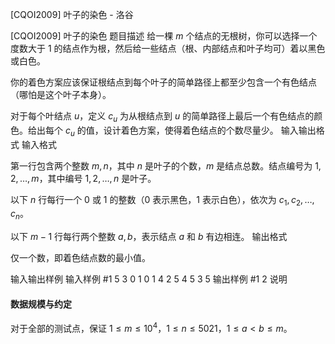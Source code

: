 



[CQOI2009] 叶子的染色 - 洛谷














[CQOI2009] 叶子的染色
题目描述
给一棵 $m$ 个结点的无根树，你可以选择一个度数大于 $1$ 的结点作为根，然后给一些结点（根、内部结点和叶子均可）着以黑色或白色。

你的着色方案应该保证根结点到每个叶子的简单路径上都至少包含一个有色结点（哪怕是这个叶子本身）。 

对于每个叶结点 $u$，定义 $c_u$ 为从根结点到 $u$ 的简单路径上最后一个有色结点的颜色。给出每个 $c_u$ 的值，设计着色方案，使得着色结点的个数尽量少。
输入输出格式
输入格式

第一行包含两个整数 $m,n$，其中 $n$ 是叶子的个数，$m$ 是结点总数。结点编号为 $1,2,\ldots,m$，其中编号 $1,2,\ldots ,n$ 是叶子。

以下 $n$ 行每行一个 $0$ 或 $1$ 的整数（$0$ 表示黑色，$1$ 表示白色），依次为 $c_1,c_2,\ldots,c_n$。

以下 $m-1$ 行每行两个整数 $a,b$，表示结点 $a$ 和 $b$ 有边相连。
输出格式

仅一个数，即着色结点数的最小值。

输入输出样例
输入样例 #1
5 3
0
1
0
1 4
2 5
4 5
3 5
输出样例 #1
2
说明
#### 数据规模与约定
对于全部的测试点，保证 $1\le m\le 10^4$，$1\le n\le 5021$，$1\le a < b \le m$。







